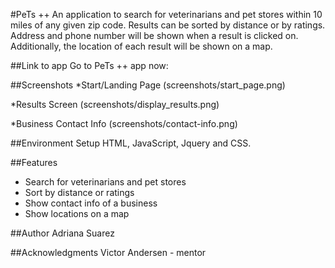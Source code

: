 #PeTs ++
An application to search for veterinarians and pet stores within 10 miles of any given zip code. 
Results can be sorted by distance or by ratings. Address and phone number will be shown when
a result is clicked on. Additionally, the location of each result will be shown on a map.

##Link to app
Go to PeTs ++ app now:


##Screenshots
*Start/Landing Page
(screenshots/start_page.png)

*Results Screen
(screenshots/display_results.png)

*Business Contact Info
(screenshots/contact-info.png)

##Environment Setup
HTML, JavaScript, Jquery and CSS.

##Features
* Search for veterinarians and pet stores 
* Sort by distance or ratings
* Show contact info of a business
* Show locations on a map

##Author
Adriana Suarez 

##Acknowledgments
Victor Andersen - mentor


